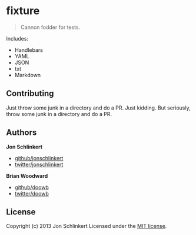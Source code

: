 # fixture

> Cannon fodder for tests.

Includes:

* Handlebars
* YAML
* JSON
* txt
* Markdown

## Contributing
Just throw some junk in a directory and do a PR. Just kidding. But seriously, throw some junk in a directory and do a PR.

## Authors

**Jon Schlinkert**

+ [github/jonschlinkert](https://github.com/jonschlinkert)
+ [twitter/jonschlinkert](http://twitter.com/jonschlinkert)

**Brian Woodward**

+ [github/doowb](https://github.com/doowb)
+ [twitter/doowb](http://twitter.com/doowb)

## License
Copyright (c) 2013 Jon Schlinkert
Licensed under the [MIT license](LICENSE-MIT).

